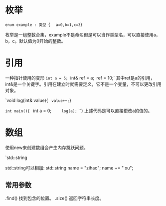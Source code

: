 # 枚举
`enum example : 类型
`{
`   a=0,b=1,c=3
`}

枚举是一组整数合集，example不是命名但是可以当作类型名，可以直接使用a，b，c。默认值为0开始的整数。

# 引用
一种指针使用的变形
`int a = 5;
`int& ref = a;`
`ref = 10;`
其中ref是a的引用，int&是一个关键字。引用在建立时就需要定义，它不是一个变量，不可以更改引用对象。

`void log(int& value){
``	value++;
``}

`int main(){
`    int a = 0;
`    log(a);`
``}
上述代码是可以直接更改a的值的。



# 数组
使用new来创建数组会产生内存跳跃问题。

`std::string

std::string可以相加:
std::string name = "zihao";
name += " xu";
## 常用参数
.find()
找到包含的位置。
.size()
返回字符串长度。


